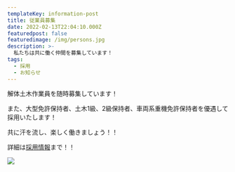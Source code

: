 ```yaml
---
templateKey: information-post
title: 従業員募集
date: 2022-02-13T22:04:10.000Z
featuredpost: false
featuredimage: /img/persons.jpg
description: >-
  私たちは共に働く仲間を募集しています！
tags:
  - 採用
  - お知らせ
---
```


解体土木作業員を随時募集しています！

また、大型免許保持者、土木1級、2級保持者、車両系重機免許保持者を優遇して採用いたします！

共に汗を流し、楽しく働きましょう！！

詳細は[採用情報](/recruit)まで！！

![](/img/persons.jpg)